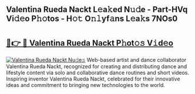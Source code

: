 ## Valentina Rueda Nackt L𝚎a𝚔ed N𝚞𝚍e - Part-HVq Vi𝚍𝚎o P𝚑𝚘tos - H𝚘𝚝 O𝚗𝚕yf𝚊ns L𝚎a𝚔s 7NOs0

# <h2><a href="http://kfbjifw.oniu.top/?m=Valentina+Rueda+Nackt">🔗👉 🔴 Valentina Rueda Nackt P𝚑ot𝚘𝚜 V𝚒d𝚎o</a></h2>

[![Valentina Rueda Nackt Nu𝚍e𝚜](https://i.imgur.com/0qMVB7G.gif)](http://kfbjifw.oniu.top/?m=Valentina+Rueda+Nackt)
Web-based artist and dance collaborator Valentina Rueda Nackt, recognized for creating and distributing dance and lifestyle content via solo and collaborative dance routines and short videos. Inspiring inventor Valentina Rueda Nackt, celebrated for their innovative ideas and commitment to bringing new technologies to the world.  
